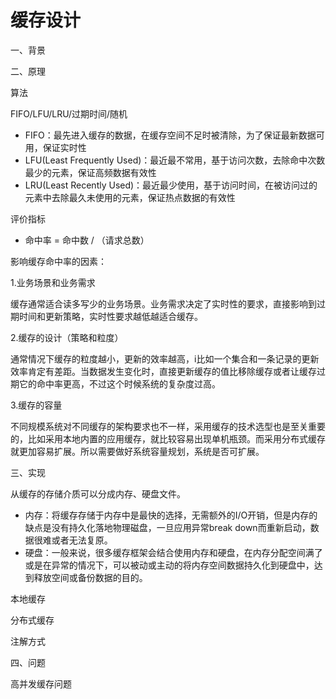 # 缓存设计

一、背景&#x20;

二、原理

算法

FIFO/LFU/LRU/过期时间/随机

* FIFO：最先进入缓存的数据，在缓存空间不足时被清除，为了保证最新数据可用，保证实时性
* LFU(Least Frequently Used)：最近最不常用，基于访问次数，去除命中次数最少的元素，保证高频数据有效性
* LRU(Least Recently Used)：最近最少使用，基于访问时间，在被访问过的元素中去除最久未使用的元素，保证热点数据的有效性

评价指标

* 命中率 = 命中数 / （请求总数）

影响缓存命中率的因素：

1.业务场景和业务需求

缓存通常适合读多写少的业务场景。业务需求决定了实时性的要求，直接影响到过期时间和更新策略，实时性要求越低越适合缓存。

2.缓存的设计（策略和粒度）

通常情况下缓存的粒度越小，更新的效率越高，i比如一个集合和一条记录的更新效率肯定有差距。当数据发生变化时，直接更新缓存的值比移除缓存或者让缓存过期它的命中率更高，不过这个时候系统的复杂度过高。

3.缓存的容量

不同规模系统对不同缓存的架构要求也不一样，采用缓存的技术选型也是至关重要的，比如采用本地内置的应用缓存，就比较容易出现单机瓶颈。而采用分布式缓存就更加容易扩展。所以需要做好系统容量规划，系统是否可扩展。

三、实现

从缓存的存储介质可以分成内存、硬盘文件。

* 内存：将缓存存储于内存中是最快的选择，无需额外的I/O开销，但是内存的缺点是没有持久化落地物理磁盘，一旦应用异常break down而重新启动，数据很难或者无法复原。
* 硬盘：一般来说，很多缓存框架会结合使用内存和硬盘，在内存分配空间满了或是在异常的情况下，可以被动或主动的将内存空间数据持久化到硬盘中，达到释放空间或备份数据的目的。

本地缓存

分布式缓存

注解方式



四、问题

高并发缓存问题

